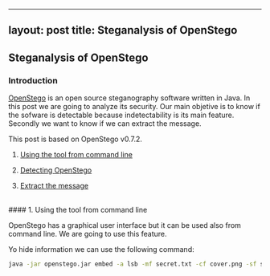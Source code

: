 
---
layout: post
title: Steganalysis of OpenStego
---

## Steganalysis of OpenStego

### Introduction

[OpenStego](https://www.openstego.com) is an open source steganography software written in Java. In this post we are going to analyze its security. Our main objetive is to know if the sofware is detectable because indetectability is its main feature. Secondly we want to know if we can extract the message.

This post is based on OpenStego v0.7.2.


1. [Using the tool from command line](#1-using-the-tool-from-command-line)

2. [Detecting OpenStego](#2-detecting-openstego)

3. [Extract the message](#3-extract-the-message)


<br>
#### 1. Using the tool from command line

OpenStego has a graphical user interface but it can be used also from command line. We are going to use this feature.

Yo hide information we can use the following command:

```bash
java -jar openstego.jar embed -a lsb -mf secret.txt -cf cover.png -sf stego.png
```
